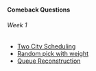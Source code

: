 #### Comeback Questions

###### Week 1
- [Two City Scheduling](https://leetcode.com/explore/challenge/card/june-leetcoding-challenge/539/week-1-june-1st-june-7th/3349/)
- [Random pick with weight](https://leetcode.com/explore/challenge/card/june-leetcoding-challenge/539/week-1-june-1st-june-7th/3351/)
- [Queue Reconstruction](https://leetcode.com/explore/challenge/card/june-leetcoding-challenge/539/week-1-june-1st-june-7th/3352/)